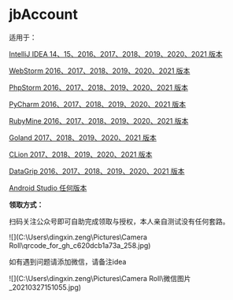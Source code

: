 # jbAccount

适用于：

[IntelliJ IDEA 14、15、2016、2017、2018、2019、2020、2021 版本](https://www.jetbrains.com/idea/)

[WebStorm 2016、2017、2018、2019、2020、2021 版本](https://www.jetbrains.com/webstorm)

[PhpStorm 2016、2017、2018、2019、2020、2021 版本](https://www.jetbrains.com/phpstorm)

[PyCharm 2016、2017、2018、2019、2020、2021 版本](https://www.jetbrains.com/pycharm)

[RubyMine 2016、2017、2018、2019、2020、2021 版本](https://www.jetbrains.com/ruby)

[Goland 2017、2018、2019、2020、2021 版本](https://www.jetbrains.com/go)

[CLion 2017、2018、2019、2020、2021 版本](https://www.jetbrains.com/clion)

[DataGrip 2016、2017、2018、2019、2020、2021 版本](https://www.jetbrains.com/datagrip)

[Android Studio 任何版本](https://developer.android.com/studio/index.html?hl=zh-cn)

**领取方式：**

扫码关注公众号即可自助完成领取与授权，本人亲自测试没有任何套路。

![](C:\Users\dingxin.zeng\Pictures\Camera Roll\qrcode_for_gh_c620dcb1a73a_258.jpg)

如有遇到问题请添加微信，请备注idea

![](C:\Users\dingxin.zeng\Pictures\Camera Roll\微信图片_20210327151055.jpg)